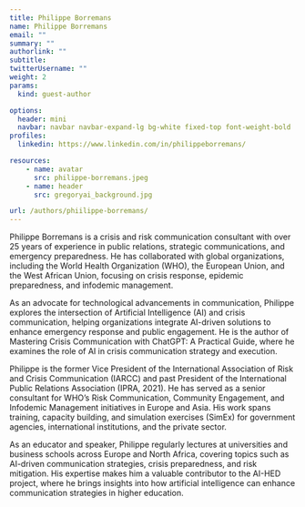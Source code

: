 ```yaml
---
title: Philippe Borremans
name: Philippe Borremans
email: ""
summary: "" 
authorlink: ""
subtitle:  
twitterUsername: ""
weight: 2
params:
  kind: guest-author

options:
  header: mini
  navbar: navbar navbar-expand-lg bg-white fixed-top font-weight-bold
profiles:
  linkedin: https://www.linkedin.com/in/philippeborremans/

resources:
    - name: avatar
      src: philippe-borremans.jpeg
    - name: header
      src: gregoryai_background.jpg

url: /authors/phiilippe-borremans/
---
```


Philippe Borremans is a crisis and risk communication consultant with over 25 years of experience in public relations, strategic communications, and emergency preparedness. He has collaborated with global organizations, including the World Health Organization (WHO), the European Union, and the West African Union, focusing on crisis response, epidemic preparedness, and infodemic management.

As an advocate for technological advancements in communication, Philippe explores the intersection of Artificial Intelligence (AI) and crisis communication, helping organizations integrate AI-driven solutions to enhance emergency response and public engagement. He is the author of Mastering Crisis Communication with ChatGPT: A Practical Guide, where he examines the role of AI in crisis communication strategy and execution.

Philippe is the former Vice President of the International Association of Risk and Crisis Communication (IARCC) and past President of the International Public Relations Association (IPRA, 2021). He has served as a senior consultant for WHO’s Risk Communication, Community Engagement, and Infodemic Management initiatives in Europe and Asia. His work spans training, capacity building, and simulation exercises (SimEx) for government agencies, international institutions, and the private sector.

As an educator and speaker, Philippe regularly lectures at universities and business schools across Europe and North Africa, covering topics such as AI-driven communication strategies, crisis preparedness, and risk mitigation. His expertise makes him a valuable contributor to the AI-HED project, where he brings insights into how artificial intelligence can enhance communication strategies in higher education.